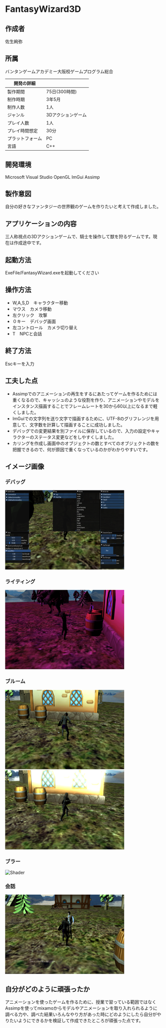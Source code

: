 # FantasyWizard3D

## 作成者	
佐生絢弥

## 所属 
バンタンゲームアカデミー大阪校ゲームプログラム総合

|開発の詳細||
----|----
|製作期間|75日(300時間)|
|制作時期|3年5月|
|制作人数|1人|
|ジャンル|3Dアクションゲーム|
|プレイ人数|1人|
|プレイ時間想定|30分|
|プラットフォーム|PC|
|言語|C++|

## 開発環境　　　　　　
Microsoft Visual Studio 
OpenGL
ImGui
Assimp

## 製作意図
自分の好きなファンタジーの世界観のゲームを作りたいと考えて作成しました。

## アプリケーションの内容
三人称視点の3Dアクションゲームで、騎士を操作して獣を狩るゲームです。現在は作成途中です。

## 起動方法
ExeFile/FantasyWizard.exeを起動してください

## 操作方法
- W,A,S,D　キャラクター移動
- マウス　カメラ移動
- 左クリック　攻撃
- ０キー　デバッグ画面
- 左コントロール　カメラ切り替え
- T　NPCと会話

## 終了方法
Escキーを入力

## 工夫した点
- Assimpでのアニメーションの再生をするにあたってゲームを作るためには重くなるので、キャッシュのような役割を作り、アニメーションやモデルをインスタンス描画することでフレームレートを30から60以上になるまで軽くしました。
- ImGuiでの文字列を送り文字で描画するために、UTF-8のグリフレンジを用意して、文字数を計算して描画することに成功しました。
- デバッグでの変更結果を別ファイルに保存しているので、入力の設定やキャラクターのステータス変更などをしやすくしました。
- カリングを作成し画面中のオブジェクトの数とすべてのオブジェクトの数を把握できるので、何が原因で重くなっているのかがわかりやすいです。

## イメージ画像

### デバッグ
<img src="https://github.com/june-mare/FantasyWizard/blob/master/ImageFile/Debug.png" alt="Debug" title="Debug" width="384" height="256">

### ライティング
<img src="https://github.com/june-mare/FantasyWizard/blob/master/ImageFile/Color.png" alt="Color" title="Color" width="384" height="256">

### ブルーム
<img src="https://github.com/june-mare/FantasyWizard/blob/master/ImageFile/Befor.png" alt="Befor" title="Befor" width="384" height="256">
<img src="https://github.com/june-mare/FantasyWizard/blob/master/ImageFile/After.png" alt="After" title="After" width="384" height="256">

### ブラー
<img src="https://github.com/june-mare/FantasyWizard/blob/master/ImageFile/Shader.png" alt="Shader" title="Shader" width="384" height="256">

### 会話　
<img src="https://github.com/june-mare/FantasyWizard/blob/master/ImageFile/Talk.png" alt="Talk" title="Talk" width="384" height="256">

## 自分がどのように頑張ったか
アニメーションを使ったゲームを作るために、授業で習っている範囲ではなくAssimpを使ってmixamoからモデルやアニメーションを取り入れられるように調べる力や、調べた結果いろんなやり方があった時にどのようにしたら自分がやりたいようにできるかを検証して作成できたところが頑張った点です。
